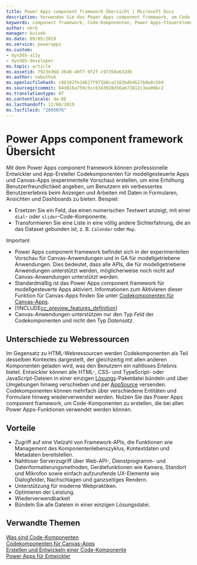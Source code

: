 ```yaml
---
title: Power Apps component framework Übersicht | Microsoft Docs
description: Verwenden Sie das Power Apps component framework, um Code-Komponenten zu erstellen, um Personen ein verbessertes Erlebnis beim Anzeigen und Arbeiten mit Daten in Formularen, Ansichten und Dashboards zu bieten.
keywords: component framework, Code-Komponenten, Power Apps-Steuerelemente
author: nkrb
manager: kvivek
ms.date: 09/05/2019
ms.service: powerapps
ms.custom:
- dyn365-a11y
- dyn365-developer
ms.topic: article
ms.assetid: 7923e36d-3640-49f7-9f2f-c97358a632db
ms.author: nabuthuk
ms.openlocfilehash: c86182fe14617f971b8ca2183bdb4627b8e8c5b9
ms.sourcegitcommit: 64d816a759c5cc6343928d56a673812c3ea066c2
ms.translationtype: HT
ms.contentlocale: de-DE
ms.lasthandoff: 12/06/2019
ms.locfileid: "2895076"
---
```

# <a name="power-apps-component-framework-overview"></a>Power Apps component framework Übersicht

Mit dem Power Apps component framework können professionelle Entwickler und App-Ersteller Codekomponenten für modellgesteuerte Apps und Canvas-Apps (experimentelle Vorschau) erstellen, um eine Erhöhung Benutzerfreundlichkeit angeben, um Benutzern ein verbessertes Benutzererlebnis beim Anzeigen und Arbeiten mit Daten in Formularen, Ansichten und Dashboards zu bieten. Beispiel:

- Ersetzen Sie ein Feld, das einen numerischen Textwert anzeigt, mit einer `dial`- oder `slider`-Code-Komponente.
- Transformieren Sie eine Liste in eine völlig andere Sichterfahrung, die an das Dataset gebunden ist, z. B. `Calendar` oder `Map`.

> [!IMPORTANT]
> - Power Apps component framework befindet sich in der experimentellen Vorschau für Canvas-Anwendungen und in GA für modellgetriebene Anwendungen. Dies bedeutet, dass alle APIs, die für modellgetriebene Anwendungen unterstützt werden, möglicherweise noch nicht auf Canvas-Anwendungen unterstützt werden.
> - Standardmäßig ist das Power Apps component framework für modellgesteuerte Apps aktiviert. Informationen zum Aktivieren dieser Funktion für Canvas-Apps finden Sie unter [Codekomponenten für Canvas-Apps](component-framework-for-canvas-apps.md).
> - [!INCLUDE[cc_preview_features_definition](../../includes/cc-preview-features-definition.md)]
> - Canvas-Anwendungen unterstützen nur den Typ *Feld* der Codekomponenten und nicht den Typ *Datensatz*.

## <a name="how-its-different-from-webresources"></a>Unterschiede zu Webressourcen

 Im Gegensatz zu HTML-Webressourcen werden Codekomponenten als Teil desselben Kontextes dargestellt, der gleichzeitig mit allen anderen Komponenten geladen wird, was den Benutzern ein nahtloses Erlebnis bietet. Entwickler können alle HTML-, CSS- und TypeScript- oder JavaScript-Dateien in einer einzigen [Lösungs](https://docs.microsoft.com/dynamics365/customer-engagement/customize/solutions-overview)-Paketdatei bündeln und über Umgebungen hinweg verschieben und per [AppSource](https://appsource.microsoft.com/marketplace/apps?page=1&product=dynamics-365) versenden. Codekomponenten können mehrfach über verschiedene Entitäten und Formulare hinweg wiederverwendet werden. Nutzen Sie das Power Apps component framework, um Code-Komponenten zu erstellen, die bei allen Power Apps-Funktionen verwendet werden können.

## <a name="advantages"></a>Vorteile 

- Zugriff auf eine Vielzahl von Framework-APIs, die Funktionen wie Management des Komponentenlebenszyklus, Kontextdaten und Metadaten bereitstellen. 
- Nahtloser Serverzugriff über Web-API-, Dienstprogramm- und Datenformatierungsmethoden, Gerätefunktionen wie Kamera, Standort und Mikrofon sowie einfach aufzurufende UX-Elemente wie Dialogfelder, Nachschlagen und ganzseitiges Rendern.  
- Unterstützung für moderne Webpraktiken.
- Optimieren der Leistung.
- Wiederverwendbarkeit
- Bündeln Sie alle Dateien in einer einzigen Lösungsdatei.

## <a name="related-topics"></a>Verwandte Themen

[Was sind Code-Komponenten](custom-controls-overview.md)<br/>
[Codekomponenten für Canvas-Apps](component-framework-for-canvas-apps.md)<br/>
[Erstellen und Entwickeln einer Code-Komponente](create-custom-controls-using-pcf.md)<br/>
[Power Apps für Entwickler](https://docs.microsoft.com/powerapps/#pivot=home&panel=developer)

